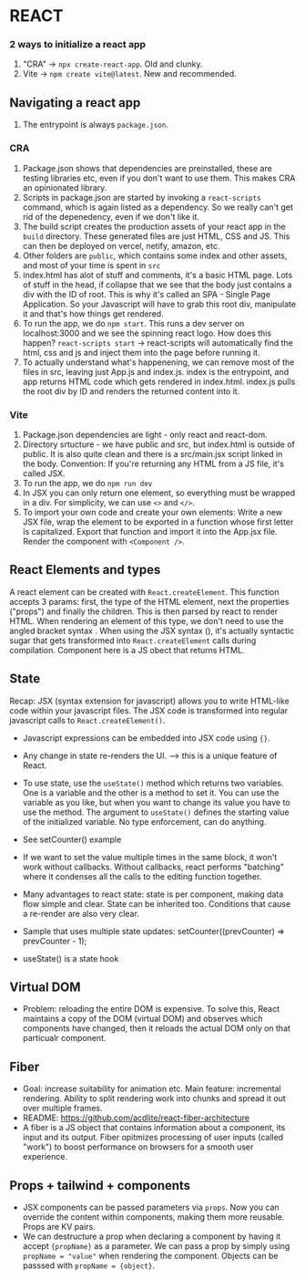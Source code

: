 # REACT

### 2 ways to initialize a react app

1. "CRA" -> `npx create-react-app`. Old and clunky.
2. Vite -> `npm create vite@latest`. New and recommended.

## Navigating a react app

1. The entrypoint is always `package.json`.

### CRA

1. Package.json shows that dependencies are preinstalled, these are testing libraries etc, even if you don't want to use them. This makes CRA an opinionated library.
2. Scripts in package.json are started by invoking a `react-scripts` command, which is again listed as a dependency. So we really can't get rid of the depenedency, even if we don't like it.
3. The build script creates the production assets of your react app in the `build` directory. These generated files are just HTML, CSS and JS. This can then be deployed on vercel, netify, amazon, etc.
4. Other folders are `public`, which contains some index and other assets, and most of your time is spent in `src`
5. index.html has alot of stuff and comments, it's a basic HTML page. Lots of stuff in the head, if collapse that we see that the body just contains a div with the ID of root. This is why it's called an SPA - Single Page Application. So your Javascript will have to grab this root div, manipulate it and that's how things get rendered.
6. To run the app, we do `npm start`. This runs a dev server on localhost:3000 and we see the spinning react logo. How does this happen? `react-scripts start` -> react-scripts will automatically find the html, css and js and inject them into the page before running it.
7. To actually understand what's happenening, we can remove most of the files in src, leaving just App.js and index.js. index is the entrypoint, and app returns HTML code which gets rendered in index.html. index.js pulls the root div by ID and renders the returned content into it.

### Vite

1. Package.json dependencies are light - only react and react-dom.
2. Directory srtucture - we have public and src, but index.html is outside of public. It is also quite clean and there is a src/main.jsx script linked in the body. Convention: If you're returning any HTML from a JS file, it's called JSX.
3. To run the app, we do `npm run dev`
4. In JSX you can only return one element, so everything must be wrapped in a div. For simplicity, we can use `<>` and `</>`.
5. To import your own code and create your own elements: Write a new JSX file, wrap the element to be exported in a function whose first letter is capitalized. Export that function and import it into the App.jsx file. Render the component with `<Component />`.

## React Elements and types

A react element can be created with `React.createElement`. This function accepts 3 params: first, the type of the HTML element, next the properties ("props") and finally the children. This is then parsed by react to render HTML. When rendering an element of this type, we don't need to use the angled bracket syntax <Component />. When using the JSX syntax (<Component />), it's actually syntactic sugar that gets transformed into `React.createElement` calls during compilation. Component here is a JS obect that returns HTML.

## State

Recap: JSX (syntax extension for javascript) allows you to write HTML-like code within your javascript files. The JSX code is transformed into regular javascript calls to `React.createElement()`.

- Javascript expressions can be embedded into JSX code using `{}`.

- Any change in state re-renders the UI. --> this is a unique feature of React.
- To use state, use the `useState()` method which returns two variables. One is a variable and the other is a method to set it. You can use the variable as you like, but when you want to change its value you have to use the method. The argument to `useState()` defines the starting value of the initialized variable. No type enforcement, can do anything.
- See setCounter() example
- If we want to set the value multiple times in the same block, it won't work without callbacks. Without callbacks, react performs "batching" where it condenses all the calls to the editing function together.
- Many advantages to react state: state is per component, making data flow simple and clear. State can be inherited too. Conditions that cause a re-render are also very clear.
- Sample that uses multiple state updates: setCounter((prevCounter) => prevCounter - 1);
- useState() is a state hook

## Virtual DOM

- Problem: reloading the entire DOM is expensive. To solve this, React maintains a copy of the DOM (virtual DOM) and observes which components have changed, then it reloads the actual DOM only on that particualr component.

## Fiber

- Goal: increase suitability for animation etc. Main feature: incremental rendering. Ability to split rendering work into chunks and spread it out over multiple frames.
- README: https://github.com/acdlite/react-fiber-architecture
- A fiber is a JS object that contains information about a component, its input and its output. Fiber opitmizes processing of user inputs (called "work") to boost performance on browsers for a smooth user experience.

## Props + tailwind + components

- JSX components can be passed parameters via `props`. Now you can override the content within components, making them more reusable. Props are KV pairs.
- We can destructure a prop when declaring a component by having it accept `{propName}` as a parameter. We can pass a prop by simply using `propName = "value"` when rendering the component. Objects can be passsed with `propName = {object}`.
